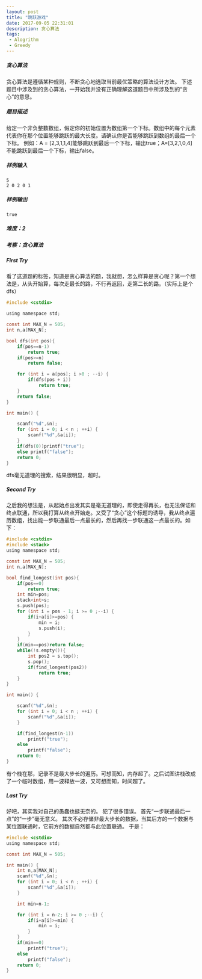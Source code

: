 ```yaml
---
layout: post
title: "跳跃游戏"
date: 2017-09-05 22:31:01
description: 贪心算法
tags: 
 - Alogrithm
 - Greedy
---
```

##### 贪心算法
贪心算法是遵循某种规则，不断贪心地选取当前最优策略的算法设计方法。
下述题目中涉及到的贪心算法，一开始我并没有正确理解这道题目中所涉及到的“贪心”的意思。

##### 题目描述
给定一个非负整数数组，假定你的初始位置为数组第一个下标。数组中的每个元素代表你在那个位置能够跳跃的最大长度。请确认你是否能够跳跃到数组的最后一个下标。
例如：A = [2,3,1,1,4]能够跳跃到最后一个下标，输出true；A=[3,2,1,0,4] 不能跳跃到最后一个下标，输出false。

##### 样例输入
    5
    2 0 2 0 1

##### 样例输出
    true

##### 难度：2
##### 考察：贪心算法

##### First Try
看了这道题的标签，知道是贪心算法的题，我就想，怎么样算是贪心呢？第一个想法是，从头开始算，每次走最长的路，不行再返回，走第二长的路。（实际上是个dfs）
```c
#include <cstdio>

using namespace std;

const int MAX_N = 505;
int n,a[MAX_N];

bool dfs(int pos){
    if(pos==n-1)
        return true;
    if(pos>=n)
        return false;

    for (int i = a[pos]; i >0 ; --i) {
        if(dfs(pos + i))
            return true;
    }
    return false;
}

int main() {

    scanf("%d",&n);
    for (int i = 0; i < n ; ++i) {
        scanf("%d",&a[i]);
    }
    if(dfs(0))printf("true");
    else printf("false");
    return 0;
}
```

dfs毫无道理的搜索，结果很明显，超时。

##### Second Try
之后我的想法是，从起始点出发其实是毫无道理的，即使走得再长，也无法保证和终点联通，所以我打算从终点开始走。又受了“贪心”这个标题的诱导，我从终点遍历数组，找出能一步联通最后一点最长的，然后再找一步联通这一点最长的。如下：

```c
#include <cstdio>
#include <stack>
using namespace std;

const int MAX_N = 505;
int n,a[MAX_N];

bool find_longest(int pos){
    if(pos==0)
        return true;
    int min=pos;
    stack<int>s;
    s.push(pos);
    for (int i = pos - 1; i >= 0 ;--i) {
        if(i+a[i]>=pos) {
            min = i;
            s.push(i);
        }
    }
    if(min==pos)return false;
    while(!s.empty()){
        int pos2 = s.top();
        s.pop();
        if(find_longest(pos2))
            return true;
    }
}

int main() {

    scanf("%d",&n);
    for (int i = 0; i < n ; ++i) {
        scanf("%d",&a[i]);
    }

    if(find_longest(n-1))
        printf("true");
    else
        printf("false");
    return 0;
}
```

有个栈在那，记录不是最大步长的遍历。可想而知，内存超了。之后试图讲栈改成了一个临时数组，用一波释放一波，又可想而知，时间超了。

##### Last Try
好吧，其实我对自己的愚蠢也挺无奈的。
犯了很多错误。
首先“一步联通最后一点”的“一步”毫无意义。
其次不必存储非最大步长的数据，当其后方的一个数据与某位置联通时，它前方的数据自然都与此位置联通。
于是：
```c
#include <cstdio>
using namespace std;

const int MAX_N = 505;

int main() {
    int n,a[MAX_N];
    scanf("%d",&n);
    for (int i = 0; i < n ; ++i) {
        scanf("%d",&a[i]);
    }

    int min=n-1;

    for (int i = n-2; i >= 0 ;--i) {
        if(i+a[i]>=min) {
            min = i;
        }
    }
    if(min==0)
        printf("true");
    else
        printf("false");
    return 0;
}
```